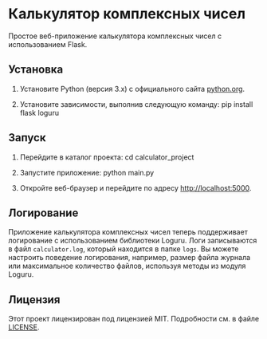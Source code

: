 # Калькулятор комплексных чисел

Простое веб-приложение калькулятора комплексных чисел с использованием Flask.

## Установка

1. Установите Python (версия 3.x) с официального сайта [python.org](https://www.python.org).

2. Установите зависимости, выполнив следующую команду:
pip install flask loguru
## Запуск

1. Перейдите в каталог проекта:
cd calculator_project

2. Запустите приложение:
python main.py


3. Откройте веб-браузер и перейдите по адресу [http://localhost:5000](http://localhost:5000).

## Логирование

Приложение калькулятора комплексных чисел теперь поддерживает логирование с использованием библиотеки Loguru. Логи записываются в файл `calculator.log`, который находится в папке `logs`. Вы можете настроить поведение логирования, например, размер файла журнала или максимальное количество файлов, используя методы из модуля Loguru.

## Лицензия

Этот проект лицензирован под лицензией MIT. Подробности см. в файле [LICENSE](LICENSE).

